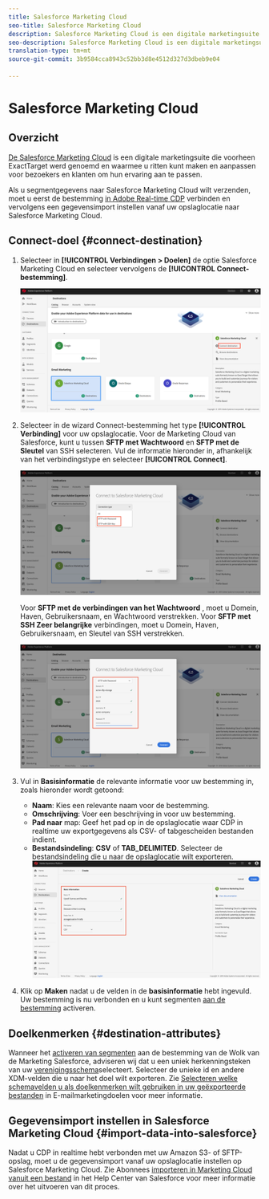 ```yaml
---
title: Salesforce Marketing Cloud
seo-title: Salesforce Marketing Cloud
description: Salesforce Marketing Cloud is een digitale marketingsuite die voorheen ExactTarget werd genoemd en waarmee u ritten kunt maken en aanpassen voor bezoekers en klanten om hun ervaring aan te passen.
seo-description: Salesforce Marketing Cloud is een digitale marketingsuite die voorheen ExactTarget werd genoemd en waarmee u ritten kunt maken en aanpassen voor bezoekers en klanten om hun ervaring aan te passen.
translation-type: tm+mt
source-git-commit: 3b9584cca8943c52bb3d8e4512d327d3dbeb9e04

---
```



# Salesforce Marketing Cloud

## Overzicht

[De Salesforce Marketing Cloud](https://www.salesforce.com/products/marketing-cloud/email-marketing/) is een digitale marketingsuite die voorheen ExactTarget werd genoemd en waarmee u ritten kunt maken en aanpassen voor bezoekers en klanten om hun ervaring aan te passen.

Als u segmentgegevens naar Salesforce Marketing Cloud wilt verzenden, moet u eerst de bestemming [in Adobe Real-time CDP](#connect-destination) verbinden en vervolgens een gegevensimport [](#import-data-into-salesforce) instellen vanaf uw opslaglocatie naar Salesforce Marketing Cloud.

## Connect-doel {#connect-destination}

1. Selecteer in **[!UICONTROL Verbindingen > Doelen]** de optie Salesforce Marketing Cloud en selecteer vervolgens de **[!UICONTROL Connect-bestemming]**.

   ![Verbinding maken met Salesforce](/help/rtcdp/destinations/assets/connect-salesforce.png)

1. Selecteer in de wizard Connect-bestemming het type **[!UICONTROL Verbinding]** voor uw opslaglocatie. Voor de Marketing Cloud van Salesforce, kunt u tussen **SFTP met Wachtwoord** en **SFTP met de Sleutel** van SSH selecteren. Vul de informatie hieronder in, afhankelijk van het verbindingstype en selecteer **[!UICONTROL Connect]**.

   ![De wizard Salesforce instellen](/help/rtcdp/destinations/assets/salesforce-step1.png)

   Voor **SFTP met de verbindingen van het Wachtwoord** , moet u Domein, Haven, Gebruikersnaam, en Wachtwoord verstrekken.
Voor **SFTP met SSH Zeer belangrijke** verbindingen, moet u Domein, Haven, Gebruikersnaam, en Sleutel van SSH verstrekken.

   ![Salesforce-informatie invullen](/help/rtcdp/destinations/assets/salesforce-wizard.png)

1. Vul in **Basisinformatie** de relevante informatie voor uw bestemming in, zoals hieronder wordt getoond:
   * **Naam**: Kies een relevante naam voor de bestemming.
   * **Omschrijving**: Voer een beschrijving in voor uw bestemming.
   * **Pad naar** map: Geef het pad op in de opslaglocatie waar CDP in realtime uw exportgegevens als CSV- of tabgescheiden bestanden indient.
   * **Bestandsindeling**: **CSV** of **TAB_DELIMITED**. Selecteer de bestandsindeling die u naar de opslaglocatie wilt exporteren.
   ![Basisinformatie over Salesforce](/help/rtcdp/destinations/assets/salesforce-basic-information.png)

1. Klik op **Maken** nadat u de velden in de **basisinformatie** hebt ingevuld. Uw bestemming is nu verbonden en u kunt segmenten [aan de bestemming](/help/rtcdp/destinations/activate-destinations.md) activeren.

## Doelkenmerken {#destination-attributes}

Wanneer het [activeren van segmenten](/help/rtcdp/destinations/activate-destinations.md) aan de bestemming van de Wolk van de Marketing Salesforce, adviseren wij dat u een uniek herkenningsteken van uw [verenigingsschema](https://www.adobe.io/apis/experienceplatform/home/profile-identity-segmentation/profile-identity-segmentation-services.html#!api-specification/markdown/narrative/technical_overview/unified_profile_architectural_overview/unified_profile_architectural_overview.md)selecteert. Selecteer de unieke id en andere XDM-velden die u naar het doel wilt exporteren. Zie [Selecteren welke schemavelden u als doelkenmerken wilt gebruiken in uw geëxporteerde bestanden](/help/rtcdp/destinations/email-marketing-destinations.md#destination-attributes) in E-mailmarketingdoelen voor meer informatie.

## Gegevensimport instellen in Salesforce Marketing Cloud {#import-data-into-salesforce}

Nadat u CDP in realtime hebt verbonden met uw Amazon S3- of SFTP-opslag, moet u de gegevensimport vanaf uw opslaglocatie instellen op Salesforce Marketing Cloud. Zie Abonnees [importeren in Marketing Cloud vanuit een bestand](https://help.salesforce.com/articleView?id=mc_es_import_subscribers_from_file.htm&type=5) in het Help Center van Salesforce voor meer informatie over het uitvoeren van dit proces.